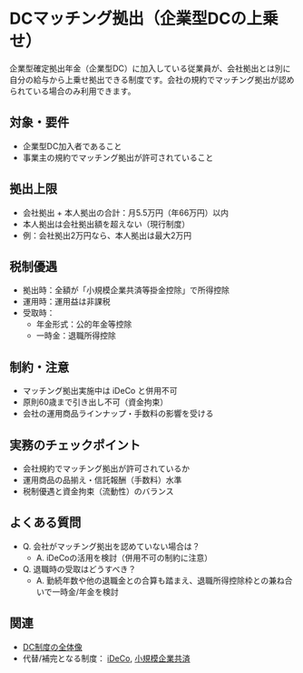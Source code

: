 # DCマッチング拠出（企業型DCの上乗せ）

企業型確定拠出年金（企業型DC）に加入している従業員が、会社拠出とは別に自分の給与から上乗せ拠出できる制度です。会社の規約でマッチング拠出が認められている場合のみ利用できます。

## 対象・要件
- 企業型DC加入者であること
- 事業主の規約でマッチング拠出が許可されていること

## 拠出上限
- 会社拠出 + 本人拠出の合計：月5.5万円（年66万円）以内
- 本人拠出は会社拠出額を超えない（現行制度）
- 例：会社拠出2万円なら、本人拠出は最大2万円

## 税制優遇
- 拠出時：全額が「小規模企業共済等掛金控除」で所得控除
- 運用時：運用益は非課税
- 受取時：
  - 年金形式：公的年金等控除
  - 一時金：退職所得控除

## 制約・注意
- マッチング拠出実施中は iDeCo と併用不可
- 原則60歳まで引き出し不可（資金拘束）
- 会社の運用商品ラインナップ・手数料の影響を受ける

## 実務のチェックポイント
- 会社規約でマッチング拠出が許可されているか
- 運用商品の品揃え・信託報酬（手数料）水準
- 税制優遇と資金拘束（流動性）のバランス

## よくある質問
- Q. 会社がマッチング拠出を認めていない場合は？
  - A. iDeCoの活用を検討（併用不可の制約に注意）
- Q. 退職時の受取はどうすべき？
  - A. 勤続年数や他の退職金との合算も踏まえ、退職所得控除枠との兼ね合いで一時金/年金を検討

## 関連
- [DC制度の全体像](DC制度解説.md)
- 代替/補完となる制度： [iDeCo](ideco.md), [小規模企業共済](shokibo-kyosai.md)

